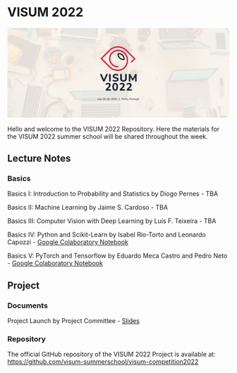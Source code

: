 # VISUM 2022
![VISUM2022](VISUM2022_banner.png)

Hello and welcome to the VISUM 2022 Repository.
Here the materials for the VISUM 2022 summer school will be shared throughout the week.

## Lecture Notes

### Basics
Basics I: Introduction to Probability and Statistics by Diogo Pernes - TBA

Basics II: Machine Learning by Jaime S. Cardoso - TBA

Basics III: Computer Vision with Deep Learning by Luís F. Teixeira - TBA

Basics IV: Python and Scikit-Learn by Isabel Rio-Torto and Leonardo Capozzi - [Google Colaboratory Notebook](basics-sessions/BasicsIV_Machine_Learning_with_Python_and_Scikit_learn.ipynb)

Basics V: PyTorch and Tensorflow by Eduardo Meca Castro and Pedro Neto - [Google Colaboratory Notebook](basics-sessions/BasicsV_Pytorch_and_Tensorflow.ipynb)



## Project
### Documents
Project Launch by Project Committee - [Slides](project/VISUM2022_Project_Launch.pdf)

### Repository
The official GitHub repository of the VISUM 2022 Project is available at: https://github.com/visum-summerschool/visum-competition2022
